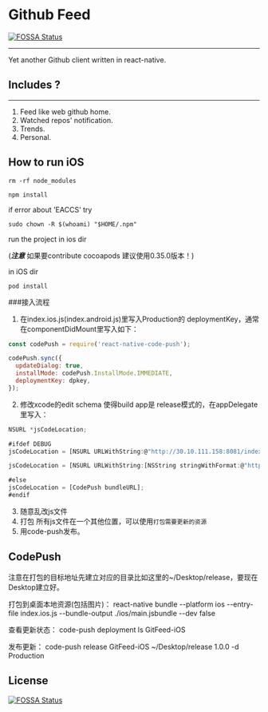 # Github Feed
[![FOSSA Status](https://app.fossa.io/api/projects/git%2Bgithub.com%2Fcjcross%2Freact-native-gitfeed.svg?type=shield)](https://app.fossa.io/projects/git%2Bgithub.com%2Fcjcross%2Freact-native-gitfeed?ref=badge_shield)

---
Yet another Github client written in react-native.

## Includes ?
---

1. Feed like web github home.
2. Watched repos' notification.
3. Trends.
4. Personal.

## How to run iOS

`rm -rf node_modules`

`npm install`

if error about 'EACCS' try

`sudo chown -R $(whoami) "$HOME/.npm"`

run the project in ios dir

(***注意*** 如果要contribute cocoapods 建议使用0.35.0版本！)

in iOS dir

`pod install`

###接入流程

1. 在index.ios.js(index.android.js)里写入Production的 deploymentKey，通常在componentDidMount里写入如下：

```js
const codePush = require('react-native-code-push');

codePush.sync({
  updateDialog: true,
  installMode: codePush.InstallMode.IMMEDIATE,
  deploymentKey: dpkey,
});
```
2. 修改xcode的edit schema 使得build app是 release模式的，在appDelegate里写入：
```js
NSURL *jsCodeLocation;

#ifdef DEBUG
jsCodeLocation = [NSURL URLWithString:@"http://30.10.111.158:8081/index.ios.bundle?platform=ios&dev=true"];

jsCodeLocation = [NSURL URLWithString:[NSString stringWithFormat:@"http://localhost:8081/index.ios.bundle?platform=ios&dev=true"]];

#else
jsCodeLocation = [CodePush bundleURL];
#endif
```
3. 随意乱改js文件
4. 打包 所有js文件在一个其他位置，可以使用`打包需要更新的资源`
5. 用code-push发布。

## CodePush

注意在打包的目标地址先建立对应的目录比如这里的~/Desktop/release，要现在Desktop建立好。

打包到桌面本地资源(包括图片)：
react-native bundle --platform ios --entry-file index.ios.js --bundle-output ./ios/main.jsbundle --dev false

查看更新状态：
code-push deployment ls GitFeed-iOS

发布更新：
code-push release GitFeed-iOS ~/Desktop/release 1.0.0 -d Production


## License
[![FOSSA Status](https://app.fossa.io/api/projects/git%2Bgithub.com%2Fcjcross%2Freact-native-gitfeed.svg?type=large)](https://app.fossa.io/projects/git%2Bgithub.com%2Fcjcross%2Freact-native-gitfeed?ref=badge_large)